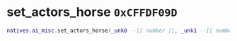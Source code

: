 # set_actors_horse `0xCFFDF09D`

```lua
natives.ai_misc.set_actors_horse(_unk0 --[[ number ]], _unk1 --[[ number ]])
```